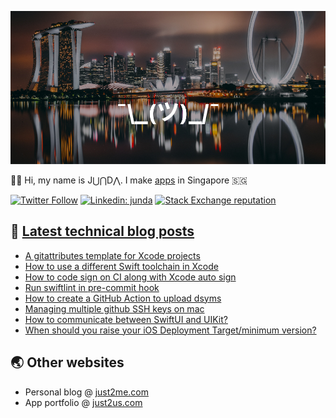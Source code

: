 [![](https://github.com/samwize/samwize/blob/master/singapore.jpg?raw=true)](https://just2me.com/about)

👋🏻 Hi, my name is J⋃⋂D⋀. I make [apps](https://just2us.com/apps) in Singapore 🇸🇬

[![Twitter Follow](https://img.shields.io/twitter/follow/samwize?label=Follow)](https://twitter.com/samwize)
[![Linkedin: junda](https://img.shields.io/badge/-Junda-blue?style=flat-square&logo=Linkedin&logoColor=white&link=https://www.linkedin.com/in/junda/)](https://www.linkedin.com/in/junda/)
[![Stack Exchange reputation](https://img.shields.io/stackexchange/stackoverflow/r/242682)](https://stackoverflow.com/users/242682/samwize)

## 📕 [Latest technical blog posts](https://samwize.com)

<!-- BLOG-POST-LIST:START -->
- [A gitattributes template for Xcode projects](https://samwize.com/2022/05/27/gitattributes-templatefor-xcode-projects/)
- [How to use a different Swift toolchain in Xcode](https://samwize.com/2022/05/23/how-to-use-a-different-swift-toolchain-in-xcode/)
- [How to code sign on CI along with Xcode auto sign](https://samwize.com/2022/04/28/how-to-code-sign-on-ci-cd-along-with-xcode-auto-sign/)
- [Run swiftlint in pre-commit hook](https://samwize.com/2022/04/22/run-swiftlint-in-pre-commit-hook/)
- [How to create a GitHub Action to upload dsyms](https://samwize.com/2022/04/19/how-to-create-a-github-action-to-upload-dsyms/)
- [Managing multiple github SSH keys on mac](https://samwize.com/2022/04/06/managing-multiple-github-ssh-keys-on-mac/)
- [How to communicate between SwiftUI and UIKit?](https://samwize.com/2022/03/24/how-to-communicate-between-swiftui-and-uikit/)
- [When should you raise your iOS Deployment Target/minimum version?](https://samwize.com/2022/03/22/when-should-you-raise-your-ios-deployment-target-minimum-version/)
<!-- BLOG-POST-LIST:END -->

## 🌏 Other websites

- Personal blog @ [just2me.com](https://just2me.com)
- App portfolio @ [just2us.com](https://just2us.com)
